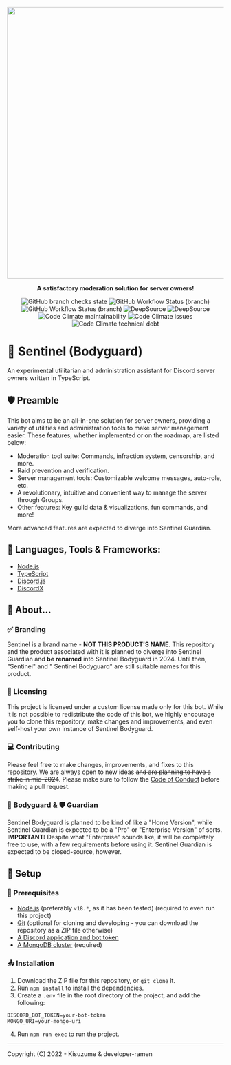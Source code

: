 <div>
  <p align="center">
      <img src="https://i.imgur.com/onuSpJZ.png" width="630"/>
  <p align="center">
    <b> A satisfactory moderation solution for server owners! </b>
  </p>
</div>

<p align="center">
<img alt="GitHub branch checks state" src="https://img.shields.io/github/checks-status/out-post/sentinel/main?logo=github&style=flat-square">
<img alt="GitHub Workflow Status (branch)" src="https://img.shields.io/github/workflow/status/out-post/sentinel/Node.js%20Build/main?logo=github&style=flat-square">
<img alt="GitHub Workflow Status (branch)" src="https://img.shields.io/github/workflow/status/out-post/sentinel/Node.js%20Test/main?label=tests&logo=github&style=flat-square">

<img alt="DeepSource" title="DeepSource" src="https://deepsource.io/gh/out-post/sentinel.svg/?label=active+issues&show_trend=true&token=5QX3JPBP9sBcihXWIGbKZVD8"/>
<img alt="DeepSource" title="DeepSource" src="https://deepsource.io/gh/out-post/sentinel.svg/?label=resolved+issues&show_trend=true&token=5QX3JPBP9sBcihXWIGbKZVD8"/>

<img alt="Code Climate maintainability" src="https://img.shields.io/codeclimate/maintainability/out-post/sentinel?logo=codeclimate&style=flat-square">
<img alt="Code Climate issues" src="https://img.shields.io/codeclimate/issues/out-post/sentinel?logo=codeclimate&style=flat-square">
<img alt="Code Climate technical debt" src="https://img.shields.io/codeclimate/tech-debt/out-post/sentinel?logo=codeclimate&style=flat-square">
</p>

# 📖 Sentinel (Bodyguard)

An experimental utilitarian and administration assistant for Discord server owners written in TypeScript.

## 🛡 Preamble

This bot aims to be an all-in-one solution for server owners, providing a variety of utilities and administration tools
to make server management easier. These features, whether implemented or on the roadmap, are listed below:

-   Moderation tool suite: Commands, infraction system, censorship, and more.
-   Raid prevention and verification.
-   Server management tools: Customizable welcome messages, auto-role, etc.
-   A revolutionary, intuitive and convenient way to manage the server through Groups.
-   Other features: Key guild data & visualizations, fun commands, and more!

More advanced features are expected to diverge into Sentinel Guardian.

## 🔧 Languages, Tools & Frameworks:

-   [Node.js](https://nodejs.org/en/)
-   [TypeScript](https://www.typescriptlang.org/)
-   [Discord.js](https://discord.js.org/#/)
-   [DiscordX](https://discordx.js.org/)

## 🤔 About...

### ✅ Branding

Sentinel is a brand name - **NOT THIS PRODUCT'S NAME**. This repository and the product associated with it is planned to
diverge into Sentinel Guardian and **be renamed** into Sentinel Bodyguard in 2024. Until then, "Sentinel" and " Sentinel
Bodyguard" are still suitable names for this product.

### 🪪 Licensing

This project is licensed under a custom license made only for this bot. While it is not possible to redistribute the
code of this bot, we highly encourage you to clone this repository, make changes and improvements, and even self-host
your own instance of Sentinel Bodyguard.

### 💻 Contributing

Please feel free to make changes, improvements, and fixes to this repository. We are always open to new ideas ~~and are
planning to have a strike in mid-2024~~. Please make sure to follow the [Code of Conduct](CODE-OF-CONDUCT.md) before
making a pull request.

### 💂 Bodyguard & 🛡 Guardian

Sentinel Bodyguard is planned to be kind of like a "Home Version", while Sentinel Guardian is expected to be a "Pro" or
"Enterprise Version" of sorts. **IMPORTANT:** Despite what "Enterprise" sounds like, it will be completely free to use,
with a few requirements before using it. Sentinel Guardian is expected to be closed-source, however.

## 🧮 Setup

### 📲 Prerequisites

-   [Node.js](https://nodejs.org/en/) (preferably `v18.*`, as it has been tested) (required to even run this project)
-   [Git](https://git-scm.com/downloads) (optional for cloning and developing - you can download the repository as a ZIP
    file otherwise)
-   [A Discord application and bot token](https://discordjs.guide/preparations/setting-up-a-bot-application.html#creating-your-bot)
-   [A MongoDB cluster](https://www.mongodb.com/) (required)

### 📥 Installation

1. Download the ZIP file for this repository, or `git clone` it.
2. Run `npm install` to install the dependencies.
3. Create a `.env` file in the root directory of the project, and add the following:

```env
DISCORD_BOT_TOKEN=your-bot-token
MONGO_URI=your-mongo-uri
```

4. Run `npm run exec` to run the project.

---

Copyright (C) 2022 - Kisuzume & developer-ramen

